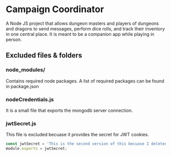 # Campaign Coordinator #
A Node JS project that allows dungeon masters and players of dungeons and dragons to send messages, perform dice rolls, and track their inventory in one central place. It is meant to be a companion app while playing in person.  

## Excluded files & folders ##

### node_modules/ ###
Contains required node packages. A list of required packages can be found in package.json

### nodeCredentials.js ###
It is a small file that exports the mongodb server connection.

### jwtSecret.js ###
This file is excluded becuase it provides the secret for JWT cookies.

```javascript
const jwtSecret = 'This is the second version of this becuase I deleted a partition once.';
module.exports = jwtSecret;
```
